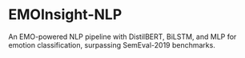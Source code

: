 # EMOInsight-NLP
An EMO-powered NLP pipeline with DistilBERT, BiLSTM, and MLP for emotion classification, surpassing SemEval-2019 benchmarks.
